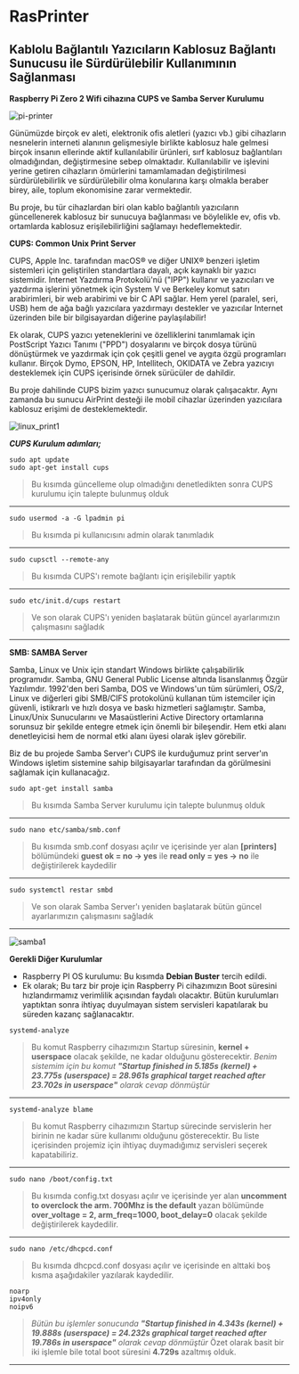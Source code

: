 # RasPrinter
## Kablolu Bağlantılı Yazıcıların Kablosuz Bağlantı Sunucusu ile Sürdürülebilir Kullanımının Sağlanması

**Raspberry Pi Zero 2 Wifi cihazına CUPS ve Samba Server Kurulumu**

![pi-printer](https://user-images.githubusercontent.com/107308122/173188764-3f867339-1203-423b-b5d1-a9c4a2a3e1fa.png)

Günümüzde birçok ev aleti, elektronik ofis aletleri (yazıcı vb.) gibi cihazların nesnelerin interneti alanının gelişmesiyle birlikte kablosuz hale gelmesi birçok insanın ellerinde aktif kullanılabilir ürünleri, sırf kablosuz bağlantıları olmadığından, değiştirmesine sebep olmaktadır. Kullanılabilir ve işlevini yerine getiren cihazların ömürlerini tamamlamadan değiştirilmesi sürdürülebilirlik ve sürdürülebilir olma konularına karşı olmakla beraber birey, aile, toplum ekonomisine zarar vermektedir.

Bu proje, bu tür cihazlardan biri olan kablo bağlantılı yazıcıların güncellenerek kablosuz bir sunucuya bağlanması ve böylelikle ev, ofis vb. ortamlarda kablosuz erişilebilirliğini sağlamayı hedeflemektedir.

**CUPS: Common Unix Print Server**

CUPS, Apple Inc. tarafından macOS® ve diğer UNIX® benzeri işletim sistemleri için geliştirilen standartlara dayalı, açık kaynaklı bir yazıcı sistemidir. Internet Yazdırma Protokolü'nü ("IPP") kullanır ve yazıcıları ve yazdırma işlerini yönetmek için System V ve Berkeley komut satırı arabirimleri, bir web arabirimi ve bir C API sağlar. Hem yerel (paralel, seri, USB) hem de ağa bağlı yazıcılara yazdırmayı destekler ve yazıcılar Internet üzerinden bile bir bilgisayardan diğerine paylaşılabilir!

Ek olarak, CUPS yazıcı yeteneklerini ve özelliklerini tanımlamak için PostScript Yazıcı Tanımı ("PPD") dosyalarını ve birçok dosya türünü dönüştürmek ve yazdırmak için çok çeşitli genel ve aygıta özgü programları kullanır. Birçok Dymo, EPSON, HP, Intellitech, OKIDATA ve Zebra yazıcıyı desteklemek için CUPS içerisinde örnek sürücüler de dahildir.

Bu proje dahilinde CUPS bizim yazıcı sunucumuz olarak çalışacaktır. Aynı zamanda bu sunucu AirPrint desteği ile mobil cihazlar üzerinden yazıcılara kablosuz erişimi de desteklemektedir.

![linux_print1](https://user-images.githubusercontent.com/107308122/173192386-49ce7290-344e-48cb-b2f1-97d7972ede41.gif)

***CUPS Kurulum adımları;***

```
sudo apt update
sudo apt-get install cups
```
>Bu kısımda güncelleme olup olmadığını denetledikten sonra CUPS kurulumu için talepte bulunmuş olduk 
-------------------------------------------------------------------------
```
sudo usermod -a -G lpadmin pi
```
>Bu kısımda pi kullanıcısını admin olarak tanımladık
-------------------------------------------------------------------------
```
sudo cupsctl --remote-any
```
>Bu kısımda CUPS'ı remote bağlantı için erişilebilir yaptık
-------------------------------------------------------------------------
```
sudo etc/init.d/cups restart
```
>Ve son olarak CUPS'ı yeniden başlatarak bütün güncel ayarlarımızın çalışmasını sağladık
-------------------------------------------------------------------------

**SMB: SAMBA Server**

Samba, Linux ve Unix için standart Windows birlikte çalışabilirlik programıdır. Samba, GNU General Public License altında lisanslanmış Özgür Yazılımdır. 1992'den beri Samba, DOS ve Windows'un tüm sürümleri, OS/2, Linux ve diğerleri gibi SMB/CIFS protokolünü kullanan tüm istemciler için güvenli, istikrarlı ve hızlı dosya ve baskı hizmetleri sağlamıştır. Samba, Linux/Unix Sunucularını ve Masaüstlerini Active Directory ortamlarına sorunsuz bir şekilde entegre etmek için önemli bir bileşendir. Hem etki alanı denetleyicisi hem de normal etki alanı üyesi olarak işlev görebilir. 

Biz de bu projede Samba Server'ı CUPS ile kurduğumuz print server'ın Windows işletim sistemine sahip bilgisayarlar tarafından da görülmesini sağlamak için kullanacağız.

```
sudo apt-get install samba
```
>Bu kısımda Samba Server kurulumu için talepte bulunmuş olduk 
-------------------------------------------------------------------------
```
sudo nano etc/samba/smb.conf
```
>Bu kısımda smb.conf dosyası açılır ve içerisinde yer alan **[printers]** bölümündeki **guest ok = no -> yes** ile **read only = yes -> no** ile değiştirilerek kaydedilir 
-------------------------------------------------------------------------
```
sudo systemctl restar smbd
```
>Ve son olarak Samba Server'ı yeniden başlatarak bütün güncel ayarlarımızın çalışmasını sağladık
-------------------------------------------------------------------------

![samba1](https://user-images.githubusercontent.com/107308122/173192394-0ff1ff27-a6e4-44ad-b3fc-bc009844b541.png)

**Gerekli Diğer Kurulumlar**
- Raspberry PI OS kurulumu: Bu kısımda  **Debian Buster** tercih edildi.
- Ek olarak; 
Bu tarz bir proje için Raspberry Pi cihazımızın Boot süresini hızlandırmamız verimlilik açısından faydalı olacaktır. Bütün kurulumları yaptıktan sonra ihtiyaç duyulmayan sistem servisleri kapatılarak bu süreden kazanç sağlanacaktır.


```
systemd-analyze
```
>Bu komut Raspberry cihazımızın Startup süresinin, **kernel + userspace** olacak şekilde, ne kadar olduğunu gösterecektir.
>*Benim sistemim için bu komut **"Startup finished in 5.185s (kernel) + 23.775s (userspace) = 28.961s graphical target reached after 23.702s in userspace"** olarak cevap dönmüştür* 
-------------------------------------------------------------------------


```
systemd-analyze blame
```
>Bu komut Raspberry cihazımızın Startup sürecinde servislerin her birinin ne kadar süre kullanımı olduğunu gösterecektir.
>Bu liste içerisinden projemiz için ihtiyaç duymadığımız servisleri seçerek kapatabiliriz.
-------------------------------------------------------------------------
```
sudo nano /boot/config.txt
```
>Bu kısımda config.txt dosyası açılır ve içerisinde yer alan **uncomment to overclock the arm. 700Mhz is the default** yazan bölümünde **over_voltage = 2, arm_freq=1000, boot_delay=0** olacak şekilde değiştirilerek kaydedilir.
-------------------------------------------------------------------------
```
sudo nano /etc/dhcpcd.conf
```
>Bu kısımda dhcpcd.conf dosyası açılır ve içerisinde en alttaki boş kısma aşağıdakiler yazılarak kaydedilir.
```
noarp
ipv4only
noipv6
```
>*Bütün bu işlemler sonucunda **"Startup finished in 4.343s (kernel) + 19.888s (userspace) = 24.232s graphical target reached after 19.786s in userspace"** olarak cevap dönmüştür*
>Özet olarak basit bir iki işlemle bile total boot süresini **4.729s** azaltmış olduk.
-------------------------------------------------------------------------
